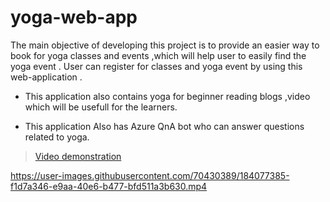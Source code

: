 # yoga-web-app

The main objective of developing this project is to provide an easier way to book for yoga classes and events ,which will help user to easily find the yoga event . User can register for classes and yoga event by using this web-application .

* This application also contains yoga for beginner reading blogs ,video which will be usefull for the learners.  
 
  
* This application Also has Azure QnA bot  who can answer questions related to yoga.


> [Video demonstration]()






https://user-images.githubusercontent.com/70430389/184077385-f1d7a346-e9aa-40e6-b477-bfd511a3b630.mp4

